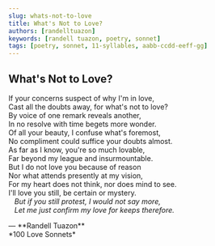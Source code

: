```yaml
---
slug: whats-not-to-love
title: What's Not to Love?
authors: [randelltuazon]
keywords: [randell tuazon, poetry, sonnet]
tags: [poetry, sonnet, 11-syllables, aabb-ccdd-eeff-gg]
---
```


## What's Not to Love?

If your concerns suspect of why I'm in love,  
Cast all the doubts away, for what's not to love?  
By voice of one remark reveals another,  
In no resolve with time begets more wonder.  
Of all your beauty, I confuse what's foremost,  
No compliment could suffice your doubts almost.  
As far as I know, you're so much lovable,  
Far beyond my league and insurmountable.  
But I do not love you because of reason  
Nor what attends presently at my vision,  
For my heart does not think, nor does mind to see.  
I'll love you still, be certain or mystery.  
&nbsp;&nbsp; *But if you still protest, I would not say more,*  
&nbsp;&nbsp; *Let me just confirm my love for keeps therefore.*  

<footer>— **Randell Tuazon** <div class="text-sm mt-1">*100 Love Sonnets*</div></footer>
